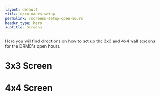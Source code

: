 ```yaml
---
layout: default
title: Open Hours Setup
permalink: /screens-setup-open-hours
header_type: hero
subtitle: Screens
---
```


Here you will find directions on how to set up the 3x3 and 4x4 wall screens for the DRMC's open hours.

# 3x3 Screen

# 4x4 Screen